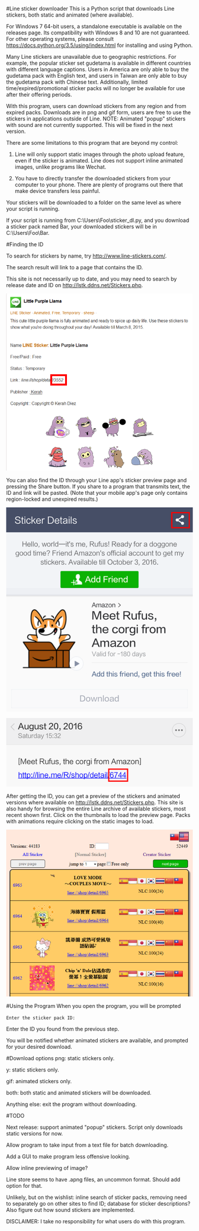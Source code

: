 #Line sticker downloader
This is a Python script that downloads Line stickers, both static and animated (where available).

For Windows 7 64-bit users, a standalone executable is available on the releases page. Its compatibility with Windows 8 and 10 are not guaranteed. For other operating systems, please consult https://docs.python.org/3.5/using/index.html for installing and using Python.

Many Line stickers are unavailable due to geographic restrictions. For example, the popular sticker set gudetama is available in different countries with different language captions. Users in America are only able to buy the gudetama pack with English text, and users in Taiwan are only able to buy the gudetama pack with Chinese text. Additionally, limited time/expired/promotional sticker packs will no longer be available for use after their offering periods.

With this program, users can download stickers from any region and from expired packs. Downloads are in png and gif form, users are free to use the stickers in applications outside of Line. NOTE: Animated "popup" stickers with sound are not currently supported. This will be fixed in the next version.

There are some limitations to this program that are beyond my control:

1. Line will only support static images through the photo upload feature, even if the sticker is animated. Line does not support inline animated images, unlike programs like Wechat.

2. You have to directly transfer the downloaded stickers from your computer to your phone. There are plenty of programs out there that make device transfers less painful.

Your stickers will be downloaded to a folder on the same level as where your script is running.

If your script is running from C:\Users\Foo\sticker_dl.py, and you download a sticker pack named Bar, your downloaded stickers will be in C:\Users\Foo\Bar\.

#Finding the ID

To search for stickers by name, try http://www.line-stickers.com/.

The search result will link to a page that contains the ID.

This site is not necessarily up to date, and you may need to search by release date and ID on http://lstk.ddns.net/Stickers.php.

![](/images/Line_sticker_-_search_by_name.png?raw=true)

You can also find the ID through your Line app's sticker preview page and pressing the Share button. If you share to a program that transmits text, the ID and link will be pasted. (Note that your mobile app's page only contains region-locked and unexpired results.)

![](/images/Line_sticker_-_ID_share_button.png?raw=true)

![](/images/Line_sticker_-_ID_from_app.png?raw=true)

After getting the ID, you can get a preview of the stickers and animated versions where available on http://lstk.ddns.net/Stickers.php. This site is also handy for browsing the entire Line archive of available stickers, most recent shown first. Click on the thumbnails to load the preview page. Packs with animations require clicking on the static images to load.

![](/images/Line_sticker_-_search_by_ID.png?raw=true)


#Using the Program
When you open the program, you will be prompted

```Enter the sticker pack ID:```

Enter the ID you found from the previous step.

You will be notified whether animated stickers are available, and prompted for your desired download.

#Download options
png: static stickers only.

y: static stickers only.

gif: animated stickers only.

both: both static and animated stickers will be downloaded.

Anything else: exit the program without downloading.


#TODO

Next release: support animated "popup" stickers. Script only downloads static versions for now.

Allow program to take input from a text file for batch downloading.

Add a GUI to make program less offensive looking.

Allow inline previewing of image?

Line store seems to have .apng files, an uncommon format. Should add option for that.

Unlikely, but on the wishlist: inline search of sticker packs, removing need to separately go on other sites to find ID; database for sticker descriptions? Also figure out how sound stickers are implemented.



DISCLAIMER: I take no responsibility for what users do with this program.